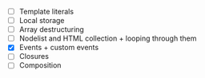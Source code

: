 - [ ] Template literals
- [ ] Local storage
- [ ] Array destructuring
- [ ] Nodelist and HTML collection + looping through them
- [x] Events + custom events
- [ ] Closures
- [ ] Composition
